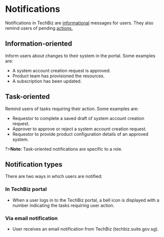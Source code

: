 # Notifications

Notifications in TechBiz are [informational](#information-oriented) messages for users. They also remind users of pending [actions.](#task-oriented)

## Information-oriented

Inform users about changes to their system in the portal. Some examples are:

- A system account creation request is approved.
- Product team has provisioned the resources.
- A subscription has been updated.

## Task-oriented

Remind users of tasks requiring their action. Some examples are:

- Requestor to complete a saved draft of system account creation request.
- Approver to approve or reject a system account creation request.
- Requestor to provide product configuration details of an approved system.

?>**Note:** Task-oriented notifications are specific to a role.

## Notification types

There are two ways in which users are notified:

### In TechBiz portal

  - When a user logs in to the TechBiz portal, a bell icon is displayed with a number indicating the tasks requiring user action.

### Via email notification

  - User receives an email notification from TechBiz (techbiz.suite.gov.sg).


